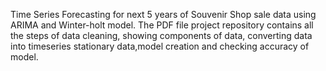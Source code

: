 Time Series Forecasting for next 5 years of Souvenir Shop sale data using ARIMA and Winter-holt model.
The PDF file project repository contains all the steps of data cleaning, showing components of data, converting data into timeseries stationary data,model creation and checking accuracy of model.

